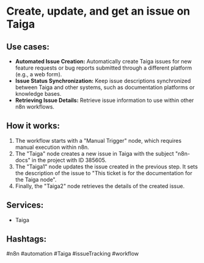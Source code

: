 # Create, update, and get an issue on Taiga

## Use cases:

- **Automated Issue Creation:** Automatically create Taiga issues for new feature requests or bug reports submitted through a different platform (e.g., a web form).
- **Issue Status Synchronization:** Keep issue descriptions synchronized between Taiga and other systems, such as documentation platforms or knowledge bases.
- **Retrieving Issue Details:** Retrieve issue information to use within other n8n workflows.

## How it works:

1.  The workflow starts with a "Manual Trigger" node, which requires manual execution within n8n.
2.  The "Taiga" node creates a new issue in Taiga with the subject "n8n-docs" in the project with ID 385605.
3.  The "Taiga1" node updates the issue created in the previous step. It sets the description of the issue to "This ticket is for the documentation for the Taiga node".
4.  Finally, the "Taiga2" node retrieves the details of the created issue.

## Services:

-   Taiga

## Hashtags:

#n8n #automation #Taiga #issueTracking #workflow
